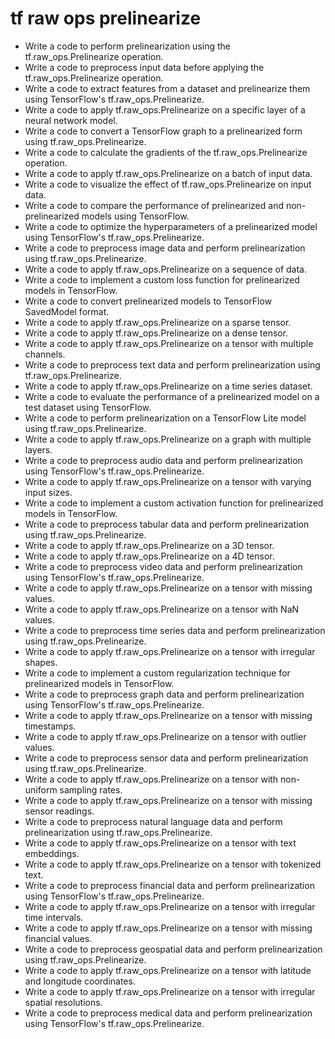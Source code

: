 # tf raw ops prelinearize

- Write a code to perform prelinearization using the tf.raw_ops.Prelinearize operation.
- Write a code to preprocess input data before applying the tf.raw_ops.Prelinearize operation.
- Write a code to extract features from a dataset and prelinearize them using TensorFlow's tf.raw_ops.Prelinearize.
- Write a code to apply tf.raw_ops.Prelinearize on a specific layer of a neural network model.
- Write a code to convert a TensorFlow graph to a prelinearized form using tf.raw_ops.Prelinearize.
- Write a code to calculate the gradients of the tf.raw_ops.Prelinearize operation.
- Write a code to apply tf.raw_ops.Prelinearize on a batch of input data.
- Write a code to visualize the effect of tf.raw_ops.Prelinearize on input data.
- Write a code to compare the performance of prelinearized and non-prelinearized models using TensorFlow.
- Write a code to optimize the hyperparameters of a prelinearized model using TensorFlow's tf.raw_ops.Prelinearize.
- Write a code to preprocess image data and perform prelinearization using tf.raw_ops.Prelinearize.
- Write a code to apply tf.raw_ops.Prelinearize on a sequence of data.
- Write a code to implement a custom loss function for prelinearized models in TensorFlow.
- Write a code to convert prelinearized models to TensorFlow SavedModel format.
- Write a code to apply tf.raw_ops.Prelinearize on a sparse tensor.
- Write a code to apply tf.raw_ops.Prelinearize on a dense tensor.
- Write a code to apply tf.raw_ops.Prelinearize on a tensor with multiple channels.
- Write a code to preprocess text data and perform prelinearization using tf.raw_ops.Prelinearize.
- Write a code to apply tf.raw_ops.Prelinearize on a time series dataset.
- Write a code to evaluate the performance of a prelinearized model on a test dataset using TensorFlow.
- Write a code to perform prelinearization on a TensorFlow Lite model using tf.raw_ops.Prelinearize.
- Write a code to apply tf.raw_ops.Prelinearize on a graph with multiple layers.
- Write a code to preprocess audio data and perform prelinearization using TensorFlow's tf.raw_ops.Prelinearize.
- Write a code to apply tf.raw_ops.Prelinearize on a tensor with varying input sizes.
- Write a code to implement a custom activation function for prelinearized models in TensorFlow.
- Write a code to preprocess tabular data and perform prelinearization using tf.raw_ops.Prelinearize.
- Write a code to apply tf.raw_ops.Prelinearize on a 3D tensor.
- Write a code to apply tf.raw_ops.Prelinearize on a 4D tensor.
- Write a code to preprocess video data and perform prelinearization using TensorFlow's tf.raw_ops.Prelinearize.
- Write a code to apply tf.raw_ops.Prelinearize on a tensor with missing values.
- Write a code to apply tf.raw_ops.Prelinearize on a tensor with NaN values.
- Write a code to preprocess time series data and perform prelinearization using tf.raw_ops.Prelinearize.
- Write a code to apply tf.raw_ops.Prelinearize on a tensor with irregular shapes.
- Write a code to implement a custom regularization technique for prelinearized models in TensorFlow.
- Write a code to preprocess graph data and perform prelinearization using TensorFlow's tf.raw_ops.Prelinearize.
- Write a code to apply tf.raw_ops.Prelinearize on a tensor with missing timestamps.
- Write a code to apply tf.raw_ops.Prelinearize on a tensor with outlier values.
- Write a code to preprocess sensor data and perform prelinearization using tf.raw_ops.Prelinearize.
- Write a code to apply tf.raw_ops.Prelinearize on a tensor with non-uniform sampling rates.
- Write a code to apply tf.raw_ops.Prelinearize on a tensor with missing sensor readings.
- Write a code to preprocess natural language data and perform prelinearization using tf.raw_ops.Prelinearize.
- Write a code to apply tf.raw_ops.Prelinearize on a tensor with text embeddings.
- Write a code to apply tf.raw_ops.Prelinearize on a tensor with tokenized text.
- Write a code to preprocess financial data and perform prelinearization using TensorFlow's tf.raw_ops.Prelinearize.
- Write a code to apply tf.raw_ops.Prelinearize on a tensor with irregular time intervals.
- Write a code to apply tf.raw_ops.Prelinearize on a tensor with missing financial values.
- Write a code to preprocess geospatial data and perform prelinearization using tf.raw_ops.Prelinearize.
- Write a code to apply tf.raw_ops.Prelinearize on a tensor with latitude and longitude coordinates.
- Write a code to apply tf.raw_ops.Prelinearize on a tensor with irregular spatial resolutions.
- Write a code to preprocess medical data and perform prelinearization using TensorFlow's tf.raw_ops.Prelinearize.